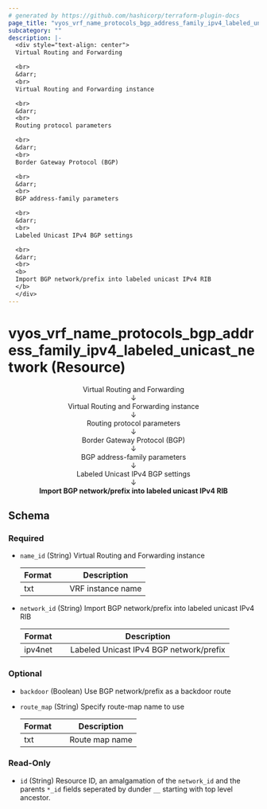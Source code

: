 ```yaml
---
# generated by https://github.com/hashicorp/terraform-plugin-docs
page_title: "vyos_vrf_name_protocols_bgp_address_family_ipv4_labeled_unicast_network Resource - vyos"
subcategory: ""
description: |-
  <div style="text-align: center">
  Virtual Routing and Forwarding

  <br>
  &darr;
  <br>
  Virtual Routing and Forwarding instance

  <br>
  &darr;
  <br>
  Routing protocol parameters

  <br>
  &darr;
  <br>
  Border Gateway Protocol (BGP)

  <br>
  &darr;
  <br>
  BGP address-family parameters

  <br>
  &darr;
  <br>
  Labeled Unicast IPv4 BGP settings

  <br>
  &darr;
  <br>
  <b>
  Import BGP network/prefix into labeled unicast IPv4 RIB
  </b>
  </div>
---
```


# vyos_vrf_name_protocols_bgp_address_family_ipv4_labeled_unicast_network (Resource)

<div style="text-align: center">
Virtual Routing and Forwarding

<br>
&darr;
<br>
Virtual Routing and Forwarding instance

<br>
&darr;
<br>
Routing protocol parameters

<br>
&darr;
<br>
Border Gateway Protocol (BGP)

<br>
&darr;
<br>
BGP address-family parameters

<br>
&darr;
<br>
Labeled Unicast IPv4 BGP settings

<br>
&darr;
<br>
<b>
Import BGP network/prefix into labeled unicast IPv4 RIB
</b>
</div>



<!-- schema generated by tfplugindocs -->
## Schema

### Required

- `name_id` (String) Virtual Routing and Forwarding instance

    |  Format &emsp; | Description  |
    |----------|---------------|
    |  txt  &emsp; |  VRF instance name  |
- `network_id` (String) Import BGP network/prefix into labeled unicast IPv4 RIB

    |  Format &emsp; | Description  |
    |----------|---------------|
    |  ipv4net  &emsp; |  Labeled Unicast IPv4 BGP network/prefix  |

### Optional

- `backdoor` (Boolean) Use BGP network/prefix as a backdoor route
- `route_map` (String) Specify route-map name to use

    |  Format &emsp; | Description  |
    |----------|---------------|
    |  txt  &emsp; |  Route map name  |

### Read-Only

- `id` (String) Resource ID, an amalgamation of the `network_id` and the parents `*_id` fields seperated by dunder `__` starting with top level ancestor.
